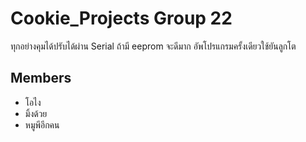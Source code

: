 # Cookie_Projects Group 22
  ทุกอย่างคุมได้ปรับได้ผ่าน Serial ถ้ามี eeprom จะดีมาก อัพโปรแกรมครั้งเดียวใช้ยันลูกโต
## Members
- โอไง
- มิ้งด้วย
- หมูพีอีกคน
